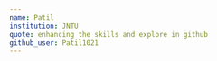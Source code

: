 ```yaml
---
name: Patil
institution: JNTU
quote: enhancing the skills and explore in github
github_user: Patil1021
---
```


